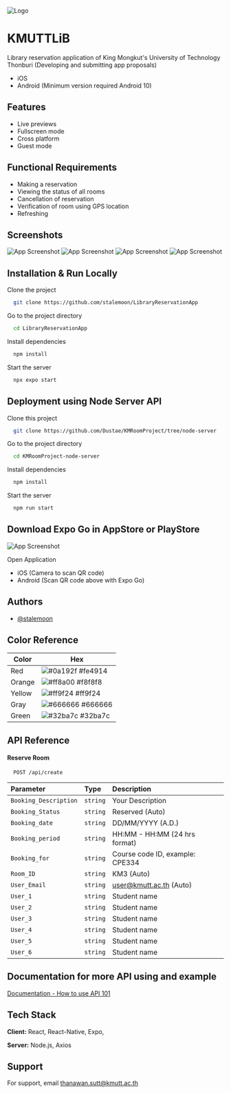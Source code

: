 
![Logo](https://cdn.discordapp.com/attachments/881006618911858728/1171491780047413360/LogoApp.png?ex=655cdfbd&is=654a6abd&hm=16f6eb6ef6a047865656f23cdeefbdd477e9e4e6504221ae86354a6a305fa1b4&)


# KMUTTLiB

Library reservation application of King Mongkut's University of Technology Thonburi (Developing and submitting app proposals)
- iOS
- Android (Minimum version required Android 10)


## Features

- Live previews
- Fullscreen mode
- Cross platform
- Guest mode

## Functional Requirements

- Making a reservation
- Viewing the status of all rooms
- Cancellation of reservation
- Verification of room using GPS location
- Refreshing


## Screenshots

![App Screenshot](https://cdn.discordapp.com/attachments/881006618911858728/1171506208109240350/iphone15pro.png?ex=655ced2d&is=654a782d&hm=206ce74b84d210017ce426863f07979d0a72826a067e297cd42684e9d346d6ed&)
![App Screenshot](https://cdn.discordapp.com/attachments/881006618911858728/1171506285510918254/iphone15pro.png?ex=655ced40&is=654a7840&hm=ae00623b704f3161100ee3f172dcb79176691c9b50fd16fd33933270e3703f9b&)
![App Screenshot](https://cdn.discordapp.com/attachments/881006618911858728/1171506289243857057/iphone15pro-1.png?ex=655ced40&is=654a7840&hm=c2d0c86de23dc25f6d1fd0abaadaddf401980e440d7eee43c6427e53abeb89be&)
![App Screenshot](https://cdn.discordapp.com/attachments/881006618911858728/1171506296403525775/iphone15pro-3.png?ex=655ced42&is=654a7842&hm=3a92fae50e6aecec15b277da85b8aa12eb11266836fee1a6906d551034b673ac&)



## Installation & Run Locally

Clone the project

```bash
  git clone https://github.com/stalemoon/LibraryReservationApp
```

Go to the project directory

```bash
  cd LibraryReservationApp
```

Install dependencies

```bash
  npm install
```

Start the server

```bash
  npx expo start
```




## Deployment using Node Server API


Clone this project

```bash
  git clone https://github.com/Dustae/KMRoomProject/tree/node-server
```

Go to the project directory

```bash
  cd KMRoomProject-node-server
```

Install dependencies

```bash
  npm install
```

Start the server

```bash
  npm run start
```

## Download Expo Go in AppStore or PlayStore

![App Screenshot](https://cdn.discordapp.com/attachments/881006618911858728/1171501244439855155/IMG_1523.png?ex=655ce88e&is=654a738e&hm=c35c469f484644aba61a572ced4b7bb3aa2cc6a03fff3a481bcaab8fdea22171&)

Open Application
- iOS (Camera to scan QR code)
- Android (Scan QR code above with Expo Go)
## Authors

- [@stalemoon](https://github.com/stalemoon)

## Color Reference

| Color             | Hex                                                                |
| ----------------- | ------------------------------------------------------------------ |
| Red | ![#0a192f](https://via.placeholder.com/10/fe4914?text=+) #fe4914 |
| Orange | ![#ff8a00](https://via.placeholder.com/10/ff8a00?text=+) #f8f8f8 |
| Yellow | ![#ff9f24](https://via.placeholder.com/10/ff9f24?text=+) #ff9f24 |
| Gray | ![#666666](https://via.placeholder.com/10/666666?text=+) #666666 |
| Green | ![#32ba7c](https://via.placeholder.com/10/32ba7c?text=+) #32ba7c |


## API Reference 

#### Reserve Room

```http
  POST /api/create
```

| Parameter | Type     | Description                |
| :-------- | :------- | :------------------------- |
| `Booking_Description` | `string` | Your Description |
| `Booking_Status` | `string` | Reserved (Auto) |
| `Booking_date` | `string` | DD/MM/YYYY (A.D.)|
| `Booking_period` | `string` | HH:MM - HH:MM (24 hrs format)|
| `Booking_for` | `string` | Course code ID, example: CPE334 |
| `Room_ID` | `string` | KM3 (Auto) |
| `User_Email` | `string` | user@kmutt.ac.th (Auto) |
| `User_1` | `string` | Student name |
| `User_2` | `string` | Student name |
| `User_3` | `string` | Student name |
| `User_4` | `string` | Student name |
| `User_5` | `string` | Student name |
| `User_6` | `string` | Student name |




## Documentation for more API using and example

[Documentation - How to use API 101](https://docs.google.com/document/d/1dC5JWV9HT-HIpCAzfBsqHsgxLx_gNk3i8VClYncfTZA/)


## Tech Stack

**Client:** React, React-Native, Expo, 

**Server:** Node.js, Axios


## Support

For support, email thanawan.sutt@kmutt.ac.th

